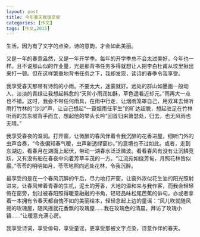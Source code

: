 ```yaml
---
layout: post
title: 今年春天我很享受
categories: [作文]
tags: [作文,2015]
---
```


生活，因为有了文字的点染，诗的意韵，才会如此美丽。

又是一年的春意盎然，又是一年开学季。每年的开学季总不会太过美好，今年也一样。且不说那山似的作业量，光是那背书任务多得就想让人把李白杜甫从坟里揪出来打一顿。但在这样繁重地背书任务之下，我却发现，读诗的春季令我享受。

我享受春天那带有诗韵的小雨。不要太大，迷蒙就好。远处的群山如墨画一般动人，淡淡的青绿让我想起韩愈的“天阶小雨润如酥，草色遥看近却元。”雨再大一点也不错。这时，我会不带任何雨具，在雨中行走，让烟雨笼罩自己，用双耳去倾听雨打竹林的“沙沙”声，让自己想起“一蓑烟雨任平生”的旷达超脱，想起驻足在竹林听雨的苏东坡背手而立，想起他的举头长吟“回首归来箫瑟处，归去，也无风雨也无晴。”

我享受春夜的温润。打开窗，让微醉的春风伴着令我沉醉的花香进屋，细听门外的虫声合奏，“今夜偏知春气暧，虫声新透绿窗纱。”的意境也不过如此。或者，走到东湖边，看春月在湖面上起伏，带动一湖春水泛泛微波。看看春风有没有让沉鳞竞跃，又有没有船在春夜中向着芳草丰茂的一方。“江流宛如绕芳甸，月照花林皆似霰。”苓苓的明明如月，苓苓地照向远处花林，令我沉醉。

最享受的是在一个春风沉醉的午后，尽力地打开窗，让窗外浓似花生油的阳光照射进来，让春风带着青春的生机，泥土的芳香，大地的温和来与我作客，而我会轻轻倚在窗旁，划过被春阳照得暖意融融的书角，轻轻品味松尾芭蕉的俳句，亦或者拿着一本拥有令春天都自愧不如的美丽绘本，轻轻念起上边的童谣：“风儿吹就随风摇的玫瑰屋，随风摇就花香飘的玫瑰屋……我在玫瑰色的清晨，拜访了玫瑰小镇……”让暖意充满心房。

我享受诗词，享受俳句，享受童谣，更享受那被文字点染，诗意作伴的春天。
